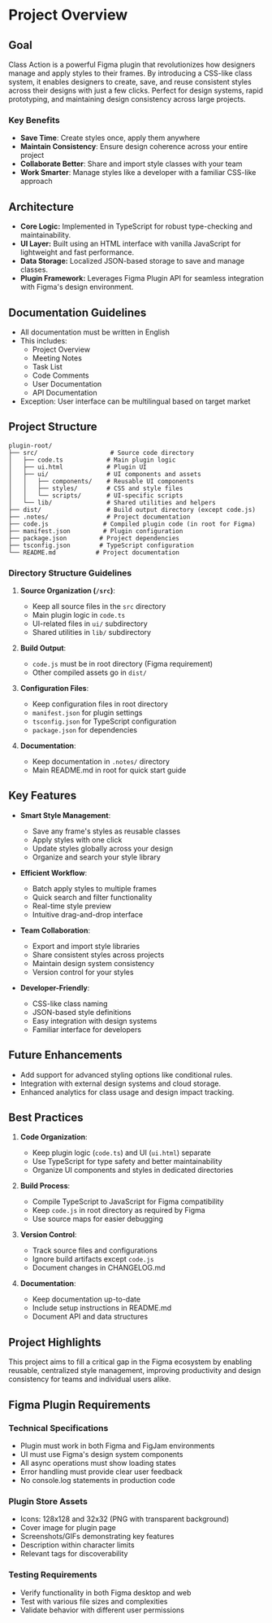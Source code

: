 # Project Overview

## Goal

Class Action is a powerful Figma plugin that revolutionizes how designers manage and apply styles to their frames. By introducing a CSS-like class system, it enables designers to create, save, and reuse consistent styles across their designs with just a few clicks. Perfect for design systems, rapid prototyping, and maintaining design consistency across large projects.

### Key Benefits
- **Save Time**: Create styles once, apply them anywhere
- **Maintain Consistency**: Ensure design coherence across your entire project
- **Collaborate Better**: Share and import style classes with your team
- **Work Smarter**: Manage styles like a developer with a familiar CSS-like approach

## Architecture

- **Core Logic:** Implemented in TypeScript for robust type-checking and maintainability.
- **UI Layer:** Built using an HTML interface with vanilla JavaScript for lightweight and fast performance.
- **Data Storage:** Localized JSON-based storage to save and manage classes.
- **Plugin Framework:** Leverages Figma Plugin API for seamless integration with Figma's design environment.

## Documentation Guidelines

- All documentation must be written in English
- This includes:
  - Project Overview
  - Meeting Notes
  - Task List
  - Code Comments
  - User Documentation
  - API Documentation
- Exception: User interface can be multilingual based on target market

## Project Structure

```
plugin-root/
├── src/                    # Source code directory
│   ├── code.ts            # Main plugin logic
│   ├── ui.html            # Plugin UI
│   ├── ui/                # UI components and assets
│   │   ├── components/    # Reusable UI components
│   │   ├── styles/        # CSS and style files
│   │   └── scripts/       # UI-specific scripts
│   └── lib/               # Shared utilities and helpers
├── dist/                  # Build output directory (except code.js)
├── .notes/                # Project documentation
├── code.js               # Compiled plugin code (in root for Figma)
├── manifest.json         # Plugin configuration
├── package.json         # Project dependencies
├── tsconfig.json        # TypeScript configuration
└── README.md           # Project documentation
```

### Directory Structure Guidelines

1. **Source Organization (`/src`)**:
   - Keep all source files in the `src` directory
   - Main plugin logic in `code.ts`
   - UI-related files in `ui/` subdirectory
   - Shared utilities in `lib/` subdirectory

2. **Build Output**:
   - `code.js` must be in root directory (Figma requirement)
   - Other compiled assets go in `dist/`

3. **Configuration Files**:
   - Keep configuration files in root directory
   - `manifest.json` for plugin settings
   - `tsconfig.json` for TypeScript configuration
   - `package.json` for dependencies

4. **Documentation**:
   - Keep documentation in `.notes/` directory
   - Main README.md in root for quick start guide

## Key Features

- **Smart Style Management**:
  - Save any frame's styles as reusable classes
  - Apply styles with one click
  - Update styles globally across your design
  - Organize and search your style library

- **Efficient Workflow**:
  - Batch apply styles to multiple frames
  - Quick search and filter functionality
  - Real-time style preview
  - Intuitive drag-and-drop interface

- **Team Collaboration**:
  - Export and import style libraries
  - Share consistent styles across projects
  - Maintain design system consistency
  - Version control for your styles

- **Developer-Friendly**:
  - CSS-like class naming
  - JSON-based style definitions
  - Easy integration with design systems
  - Familiar interface for developers

## Future Enhancements

- Add support for advanced styling options like conditional rules.
- Integration with external design systems and cloud storage.
- Enhanced analytics for class usage and design impact tracking.

## Best Practices

1. **Code Organization**:
   - Keep plugin logic (`code.ts`) and UI (`ui.html`) separate
   - Use TypeScript for type safety and better maintainability
   - Organize UI components and styles in dedicated directories

2. **Build Process**:
   - Compile TypeScript to JavaScript for Figma compatibility
   - Keep `code.js` in root directory as required by Figma
   - Use source maps for easier debugging

3. **Version Control**:
   - Track source files and configurations
   - Ignore build artifacts except `code.js`
   - Document changes in CHANGELOG.md

4. **Documentation**:
   - Keep documentation up-to-date
   - Include setup instructions in README.md
   - Document API and data structures

## Project Highlights

This project aims to fill a critical gap in the Figma ecosystem by enabling reusable, centralized style management, improving productivity and design consistency for teams and individual users alike.

## Figma Plugin Requirements

### Technical Specifications
- Plugin must work in both Figma and FigJam environments
- UI must use Figma's design system components
- All async operations must show loading states
- Error handling must provide clear user feedback
- No console.log statements in production code

### Plugin Store Assets
- Icons: 128x128 and 32x32 (PNG with transparent background)
- Cover image for plugin page
- Screenshots/GIFs demonstrating key features
- Description within character limits
- Relevant tags for discoverability

### Testing Requirements
- Verify functionality in both Figma desktop and web
- Test with various file sizes and complexities
- Validate behavior with different user permissions